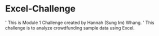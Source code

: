 # Excel-Challenge
' This is Module 1 Challenge created by Hannah (Sung Im) Whang.
' This challenge is to analyze crowdfunding sample data using Excel.
